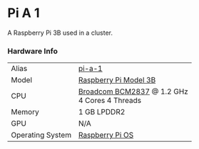 
# Pi A 1
A Raspberry Pi 3B used in a cluster.

### Hardware Info
|||
---|---
Alias | [pi-a-1]()
Model | [Raspberry Pi Model 3B](https://www.raspberrypi.com/products/raspberry-pi-3-model-b/)
CPU | [Broadcom BCM2837](https://www.raspberrypi.com/documentation/computers/processors.html#bcm2837) @ 1.2 GHz<br>4 Cores 4 Threads
Memory | 1 GB LPDDR2
GPU | N/A
Operating System | [Raspberry Pi OS](https://www.raspberrypi.com/software/)
